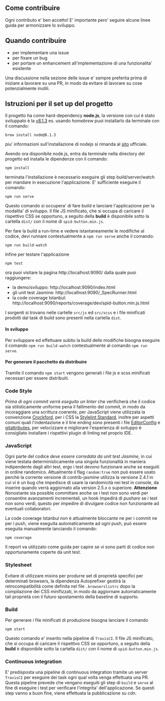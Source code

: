 ## Come contribuire
Ogni contributo e' ben accetto! E' importante pero' seguire alcune linee guida per armonizzare lo sviluppo.

## Quando contribuire
- per implementare una issue
- per fixare un bug
- per portare un enhancement all'implementazione di una funzionalita' esistente

Una discussione nella sezione delle issue e' sempre preferita prima di iniziare a lavorare su una PR, in modo da evitare di lavorare su cose potenzialmente inutili.

## Istruzioni per il set up del progetto

Il progetto ha come hard-dependency **node.js**, la versione con cui è stato sviluppato è la [v8.1.3](https://nodejs.org/dist/v8.1.3/)
es. usando *homebrew* puoi installarlo da terminale con il comando:
```
brew install node@8.1.3
```
piu' informazioni sull'installazione di nodejs si rimanda al [sito](https://nodejs.org/en/) ufficiale.

Avendo ora disponibile node.js, entra da terminale nella directory del progetto ed installa le dipendenze con il comando:
```
npm install
```
terminata l'installazione è necessario eseguire gli step build/server/watch per mandare in esecuzione l'applicazione. E' sufficiente eseguire il comando:
```
npm run serve
```
Questo comando si occupera' di fare build e lanciare l'applicazione per la modalita' di sviluppo. Il file JS minificato, che si occupa di caricare il rispettivo CSS se opportuno, a seguito della **build** è disponibile sotto la cartella `dist/` con il nome di `spid-button.min.js`.

Per fare la build a run-time e vedere istantaneamente le modifiche al codice, devi runnare contestualmente a `npm run serve` anche il comando:
```
npm run build-watch
```

Infine per testare l'applicazione
```
npm test
```
ora puoi visitare la pagina http://localhost:9090/  dalla quale puoi raggiungere:

 - la demo/sviluppo: http://localhost:9090/index.html
 - gli unit test Jasmine: http://localhost:9090/_SpecRunner.html
 - la code coverage Istanbul: http://localhost:9090/reports/coverage/dev/spid-button.min.js.html

I sorgenti si trovano nelle cartelle `src/js` ed `src/scss` e i file minificati prodotti dal task di build sono presenti nella cartella `dist`.
#### In sviluppo
Per sviluppare ed effettuare subito la build delle modifiche bisogna eseguire il comando `npm run build-watch` contestualmente al comando `npm run serve`.
#### Per generare il pacchetto da distribuire
Tramite il comando `npm start` vengono generati i file js e scss minificati necessari per essere distribuiti.

### Code Style
*Prima di ogni commit verrà eseguito un linter* che verificherà che il codice sia stilisticamente uniforme pena il fallimento del commit, in modo da incoraggiare una scrittura coerente, per JavaScript viene utilizzata la convenzione [Crockford](http://crockford.com/javascript/code.html), per i CSS la [Stylelint Standard](https://github.com/stylelint/stylelint-config-standard), inoltre per aspetti comuni quali l'indentazione e il line ending sono presenti i file [EditorConfig](http://editorconfig.org/) e [gitattributes](https://git-scm.com/docs/gitattributes),
per velocizzare e migliorare l'esperienza di sviluppo è consigliato installare i rispettivi plugin di linting nel proprio IDE.

### JavaScript
Ogni parte del codice *deve essere corredata da unit test Jasmine*, in cui viene testata deterministicamente una singola funzionalità in maniera indipendente dagli altri test, ergo i test devono funzionare anche se eseguiti in ordine randomico. Attualmente il flag `random:true` non può essere usato perchè la corrente versione di contrib-jasmine utilizza la versione 2.4.1 in cui vi è un bug che impedisce di usare la randomicità nei test in console, da inserire quando verrà aggiornato alla version 2.5.x o superiore.
**Attenzione**
Nonostante sia possible committare anche se i test non sono verdi per consentire avanzamenti incrementali, un hook impedirà di *pushare* se i test non sono verdi, questo per impedire di divulgare codice non funzionante ad eventuali collaboratori.

La code coverage Istanbul non è attualmente bloccante ne per i commit ne per i push, viene eseguita automaticamente ad ogni push, può essere eseguita manualmente lanciando il comando:
```
npm coverage
```
Il report va utilizzato come guida per capire se vi sono parti di codice non opportunamente coperte da unit test.

### Stylesheet
Evitare di utilizzare mixins per produrre set di proprietà specifici per determinati browsers, la dipendenza Autoprefixer gestirà la retrocompatibilità come definita nel file `.browserslistrc` dopo la compilazione dei CSS minifizzati, in modo da aggiornare automaticamente tali proprietà con il futuro spostamento della baseline di supporto.

### Build
Per generare i file minificati di produzione bisogna lanciare il comando
```
npm start
```
Questo comando e' inserito nella pipeline di `TravisCI`.
Il file JS minificato, che si occupa di caricare il rispettivo CSS se opportuno, a seguito della **build** è disponibile sotto la cartella `dist/` con il nome di `spid-button.min.js`.

### Continuous integration
E' predisposta una pipeline di continuous integration tramite un server `TravisCI` per eseguire dei task ogni qual volta venga effettuata una PR.
Questa pipeline prevede che vengano eseguiti gli step di `build` e `serve` al fine di eseguire i test per verificare l'integrita' dell'applicazione. Se questi step vanno a buon fine, viene effettuata la pubblicazione su cdn.
